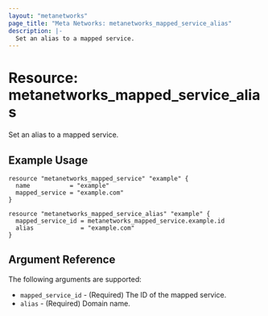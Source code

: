 ```yaml
---
layout: "metanetworks"
page_title: "Meta Networks: metanetworks_mapped_service_alias"
description: |-
  Set an alias to a mapped service.
---
```


# Resource: metanetworks_mapped_service_alias

  Set an alias to a mapped service.

## Example Usage

```hcl
resource "metanetworks_mapped_service" "example" {
  name           = "example"
  mapped_service = "example.com"
}

resource "metanetworks_mapped_service_alias" "example" {
  mapped_service_id = metanetworks_mapped_service.example.id
  alias             = "example.com"
}
```

## Argument Reference

The following arguments are supported:

* `mapped_service_id` - (Required) The ID of the mapped service.
* `alias` - (Required) Domain name.

